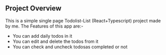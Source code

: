 ## Project Overview

 This is a simple single page Todolist-List (React+Typescript) project made by me. The Features of this app are:-
- You can add daily todos in it
- You can edit and delete the todos from it
- You can check and uncheck todosas completed or not